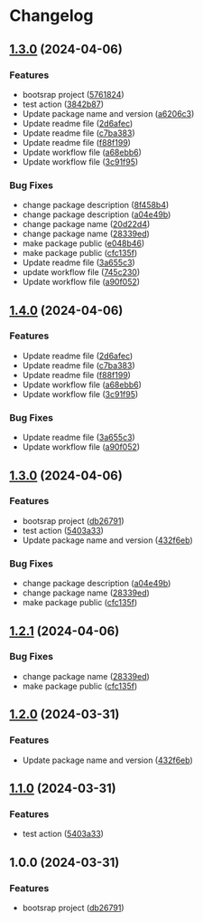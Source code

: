 # Changelog

## [1.3.0](https://github.com/LeviEyal/typescript-library-template/compare/v1.2.0...v1.3.0) (2024-04-06)


### Features

* bootsrap project ([5761824](https://github.com/LeviEyal/typescript-library-template/commit/57618241b72bb889d9598ac4a12ccf725b31c220))
* test action ([3842b87](https://github.com/LeviEyal/typescript-library-template/commit/3842b875840a96119e1bb0fd30218803806f6915))
* Update package name and version ([a6206c3](https://github.com/LeviEyal/typescript-library-template/commit/a6206c3e3789bdf178ecbe3dd216811fac8a800a))
* Update readme file ([2d6afec](https://github.com/LeviEyal/typescript-library-template/commit/2d6afeca3c31d2bf0c29de4ff9d5a8c410166d91))
* Update readme file ([c7ba383](https://github.com/LeviEyal/typescript-library-template/commit/c7ba383d67f1f18937cc7e6168dcb6ef8dcd956a))
* Update readme file ([f88f199](https://github.com/LeviEyal/typescript-library-template/commit/f88f199e800684213352824a9e751575b4cc0610))
* Update workflow file ([a68ebb6](https://github.com/LeviEyal/typescript-library-template/commit/a68ebb6b06c1781dd59f2e68c87aaee02637f8f3))
* Update workflow file ([3c91f95](https://github.com/LeviEyal/typescript-library-template/commit/3c91f952ed73dd879de6221be3e3e92b5cf12c4c))


### Bug Fixes

* change package description ([8f458b4](https://github.com/LeviEyal/typescript-library-template/commit/8f458b40f0e5e60730dcc425b3d459d2c3c5efbc))
* change package description ([a04e49b](https://github.com/LeviEyal/typescript-library-template/commit/a04e49b8cecf1be20a1632669ddbc0890f7f55a0))
* change package name ([20d22d4](https://github.com/LeviEyal/typescript-library-template/commit/20d22d442ce1be21e25d9fea516e6a610f8e0f99))
* change package name ([28339ed](https://github.com/LeviEyal/typescript-library-template/commit/28339edf962343b76957cb3bd16b65fce06e4c03))
* make package public ([e048b46](https://github.com/LeviEyal/typescript-library-template/commit/e048b468902897f02aaf331a9896c0494bfa88ef))
* make package public ([cfc135f](https://github.com/LeviEyal/typescript-library-template/commit/cfc135f4b88106f1b16adab3853e5fd4dc10f5b2))
* Update readme file ([3a655c3](https://github.com/LeviEyal/typescript-library-template/commit/3a655c3e486ac13406266969d2d13496ace7e80c))
* update workflow file ([745c230](https://github.com/LeviEyal/typescript-library-template/commit/745c230c841f1c9b94aa03be0a5a0ef7ae3cee46))
* Update workflow file ([a90f052](https://github.com/LeviEyal/typescript-library-template/commit/a90f052efb5859263cc1761fbb427e6201a01814))

## [1.4.0](https://github.com/LeviEyal/typescript-library-template/compare/v1.3.0...v1.4.0) (2024-04-06)


### Features

* Update readme file ([2d6afec](https://github.com/LeviEyal/typescript-library-template/commit/2d6afeca3c31d2bf0c29de4ff9d5a8c410166d91))
* Update readme file ([c7ba383](https://github.com/LeviEyal/typescript-library-template/commit/c7ba383d67f1f18937cc7e6168dcb6ef8dcd956a))
* Update readme file ([f88f199](https://github.com/LeviEyal/typescript-library-template/commit/f88f199e800684213352824a9e751575b4cc0610))
* Update workflow file ([a68ebb6](https://github.com/LeviEyal/typescript-library-template/commit/a68ebb6b06c1781dd59f2e68c87aaee02637f8f3))
* Update workflow file ([3c91f95](https://github.com/LeviEyal/typescript-library-template/commit/3c91f952ed73dd879de6221be3e3e92b5cf12c4c))


### Bug Fixes

* Update readme file ([3a655c3](https://github.com/LeviEyal/typescript-library-template/commit/3a655c3e486ac13406266969d2d13496ace7e80c))
* Update workflow file ([a90f052](https://github.com/LeviEyal/typescript-library-template/commit/a90f052efb5859263cc1761fbb427e6201a01814))

## [1.3.0](https://github.com/LeviEyal/typescript-library-template/compare/v1.2.1...v1.3.0) (2024-04-06)


### Features

* bootsrap project ([db26791](https://github.com/LeviEyal/typescript-library-template/commit/db2679162d2d77aa21b8fc73a9eb3985def1c317))
* test action ([5403a33](https://github.com/LeviEyal/typescript-library-template/commit/5403a334081fb6eb73c7a1994d60ba4f2ec0742a))
* Update package name and version ([432f6eb](https://github.com/LeviEyal/typescript-library-template/commit/432f6ebab557541fce7eff149ab075780765c2df))


### Bug Fixes

* change package description ([a04e49b](https://github.com/LeviEyal/typescript-library-template/commit/a04e49b8cecf1be20a1632669ddbc0890f7f55a0))
* change package name ([28339ed](https://github.com/LeviEyal/typescript-library-template/commit/28339edf962343b76957cb3bd16b65fce06e4c03))
* make package public ([cfc135f](https://github.com/LeviEyal/typescript-library-template/commit/cfc135f4b88106f1b16adab3853e5fd4dc10f5b2))

## [1.2.1](https://github.com/LeviEyal/typescript-library-template/compare/v1.2.0...v1.2.1) (2024-04-06)


### Bug Fixes

* change package name ([28339ed](https://github.com/LeviEyal/typescript-library-template/commit/28339edf962343b76957cb3bd16b65fce06e4c03))
* make package public ([cfc135f](https://github.com/LeviEyal/typescript-library-template/commit/cfc135f4b88106f1b16adab3853e5fd4dc10f5b2))

## [1.2.0](https://github.com/LeviEyal/typescript-library-template/compare/v1.1.0...v1.2.0) (2024-03-31)


### Features

* Update package name and version ([432f6eb](https://github.com/LeviEyal/typescript-library-template/commit/432f6ebab557541fce7eff149ab075780765c2df))

## [1.1.0](https://github.com/LeviEyal/typescript-library-template/compare/v1.0.0...v1.1.0) (2024-03-31)


### Features

* test action ([5403a33](https://github.com/LeviEyal/typescript-library-template/commit/5403a334081fb6eb73c7a1994d60ba4f2ec0742a))

## 1.0.0 (2024-03-31)


### Features

* bootsrap project ([db26791](https://github.com/LeviEyal/typescript-library-template/commit/db2679162d2d77aa21b8fc73a9eb3985def1c317))
